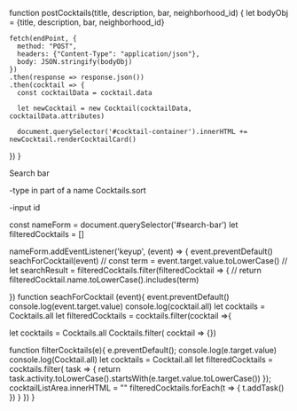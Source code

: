   function postCocktails(title, description, bar, neighborhood_id) {
    let bodyObj = {title, description, bar, neighborhood_id}
    
    fetch(endPoint, {
      method: "POST",
      headers: {"Content-Type": "application/json"},
      body: JSON.stringify(bodyObj)
    })
    .then(response => response.json())
    .then(cocktail => {
      const cocktailData = cocktail.data
      
      let newCocktail = new Cocktail(cocktailData, cocktailData.attributes)

      document.querySelector('#cocktail-container').innerHTML += newCocktail.renderCocktailCard()
})
}


Search bar 

-type in part of a name Cocktails.sort

-input id 




const nameForm = document.querySelector('#search-bar')
let filteredCocktails = []

nameForm.addEventListener('keyup', (event) => {
  event.preventDefault()
  seachForCocktail(event)
//  const term = event.target.value.toLowerCase()
//  let searchResult = filteredCocktails.filter(filteredCocktail => {
//  return filteredCocktail.name.toLowerCase().includes(term)

  })
function seachForCocktail (event){
event.preventDefault()
console.log(event.target.value)
console.log(cocktail.all)
let cocktails = Cocktails.all
let filteredCocktails = cocktails.filter(cocktail =>{

  let cocktails = Cocktails.all
  Cocktails.filter( cocktail => {})
  
  function filterCocktails(e){
      e.preventDefault();
      console.log(e.target.value)
      console.log(Cocktail.all)
      let cocktails = Cocktail.all 
      let filteredCocktails = cocktails.filter( task => {
          return task.activity.toLowerCase().startsWith(e.target.value.toLowerCase())
      });
      cocktailListArea.innerHTML = ""
      filteredCocktails.forEach(t => {
          t.addTask()
      })
  }
})
}
